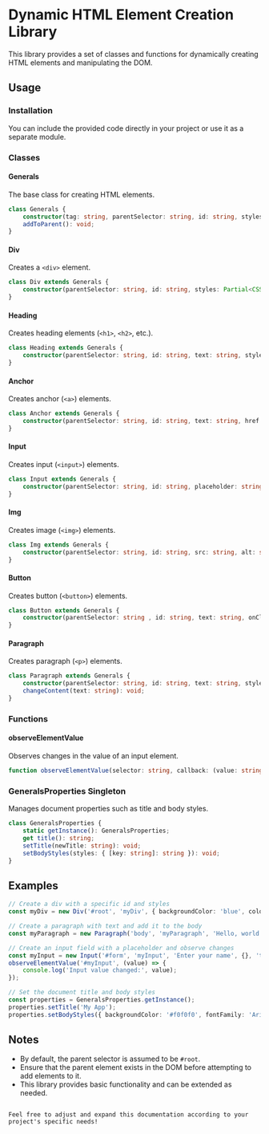 # Dynamic HTML Element Creation Library

This library provides a set of classes and functions for dynamically creating HTML elements and manipulating the DOM.

## Usage

### Installation

You can include the provided code directly in your project or use it as a separate module.

### Classes

#### Generals

The base class for creating HTML elements.

```typescript
class Generals {
    constructor(tag: string, parentSelector: string, id: string, styles: Partial<CSSStyleDeclaration>);
    addToParent(): void;
}
```

#### Div

Creates a `<div>` element.

```typescript
class Div extends Generals {
    constructor(parentSelector: string, id: string, styles: Partial<CSSStyleDeclaration>);
}
```

#### Heading

Creates heading elements (`<h1>`, `<h2>`, etc.).

```typescript
class Heading extends Generals {
    constructor(parentSelector: string, id: string, text: string, styles: Partial<CSSStyleDeclaration>, level: number = 1);
}
```

#### Anchor

Creates anchor (`<a>`) elements.

```typescript
class Anchor extends Generals {
    constructor(parentSelector: string, id: string, text: string, href: string, styles: Partial<CSSStyleDeclaration>);
}
```

#### Input

Creates input (`<input>`) elements.

```typescript
class Input extends Generals {
    constructor(parentSelector: string, id: string, placeholder: string, styles: Partial<CSSStyleDeclaration>, type: string = 'text');
}
```

#### Img

Creates image (`<img>`) elements.

```typescript
class Img extends Generals {
    constructor(parentSelector: string, id: string, src: string, alt: string, styles: Partial<CSSStyleDeclaration>);
}
```

#### Button

Creates button (`<button>`) elements.

```typescript
class Button extends Generals {
    constructor(parentSelector: string , id: string, text: string, onClick: () => void, styles: Partial<CSSStyleDeclaration>);
}
```

#### Paragraph

Creates paragraph (`<p>`) elements.

```typescript
class Paragraph extends Generals {
    constructor(parentSelector: string, id: string, text: string, styles: Partial<CSSStyleDeclaration>);
    changeContent(text: string): void;
}
```

### Functions

#### observeElementValue

Observes changes in the value of an input element.

```typescript
function observeElementValue(selector: string, callback: (value: string) => void): void;
```

### GeneralsProperties Singleton

Manages document properties such as title and body styles.

```typescript
class GeneralsProperties {
    static getInstance(): GeneralsProperties;
    get title(): string;
    setTitle(newTitle: string): void;
    setBodyStyles(styles: { [key: string]: string }): void;
}
```

## Examples

```typescript
// Create a div with a specific id and styles
const myDiv = new Div('#root', 'myDiv', { backgroundColor: 'blue', color: 'white' });

// Create a paragraph with text and add it to the body
const myParagraph = new Paragraph('body', 'myParagraph', 'Hello, world!', { fontSize: '16px' });

// Create an input field with a placeholder and observe changes
const myInput = new Input('#form', 'myInput', 'Enter your name', {}, 'text');
observeElementValue('#myInput', (value) => {
    console.log('Input value changed:', value);
});

// Set the document title and body styles
const properties = GeneralsProperties.getInstance();
properties.setTitle('My App');
properties.setBodyStyles({ backgroundColor: '#f0f0f0', fontFamily: 'Arial, sans-serif' });
```

## Notes

- By default, the parent selector is assumed to be `#root`.
- Ensure that the parent element exists in the DOM before attempting to add elements to it.
- This library provides basic functionality and can be extended as needed.
```

Feel free to adjust and expand this documentation according to your project's specific needs!
